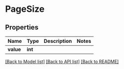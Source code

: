 # PageSize


## Properties
Name | Type | Description | Notes
------------ | ------------- | ------------- | -------------
**value** | **int** |  | 

[[Back to Model list]](../README.md#documentation-for-models) [[Back to API list]](../README.md#documentation-for-api-endpoints) [[Back to README]](../README.md)


